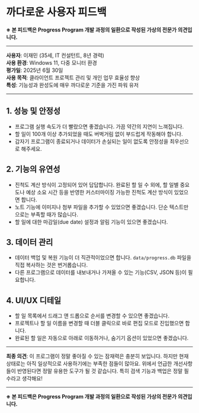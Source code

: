 ﻿# 까다로운 사용자 피드백

**※ 본 피드백은 Progress Program 개발 과정의 일환으로 작성된 가상의 전문가 의견입니다.**

---

**사용자**: 이재민 (35세, IT 컨설턴트, 8년 경력)  
**사용 환경**: Windows 11, 다중 모니터 환경  
**평가일**: 2025년 6월 30일  
**사용 목적**: 클라이언트 프로젝트 관리 및 개인 업무 효율성 향상  
**특성**: 기능성과 완성도에 매우 까다로운 기준을 가진 파워 유저

---

## 1. 성능 및 안정성
- 프로그램 실행 속도가 더 빨랐으면 좋겠습니다. 가끔 약간의 지연이 느껴집니다.
- 할 일이 100개 이상 추가되었을 때도 버벅거림 없이 부드럽게 작동해야 합니다.
- 갑자기 프로그램이 종료되거나 데이터가 손실되는 일이 없도록 안정성을 최우선으로 해주세요.

## 2. 기능의 유연성
- 진척도 계산 방식이 고정되어 있어 답답합니다. 완료된 할 일 수 외에, 할 일별 중요도나 예상 소요 시간 등을 반영한 커스터마이징 가능한 진척도 계산 방식이 있었으면 합니다.
- 노트 기능에 이미지나 첨부 파일을 추가할 수 있었으면 좋겠습니다. 단순 텍스트만으로는 부족할 때가 많습니다.
- 할 일에 대한 마감일(due date) 설정과 알림 기능이 있으면 좋겠습니다.

## 3. 데이터 관리
- 데이터 백업 및 복원 기능이 더 직관적이었으면 합니다. `data/progress.db` 파일을 직접 복사하는 것은 번거롭습니다.
- 다른 프로그램으로 데이터를 내보내거나 가져올 수 있는 기능(CSV, JSON 등)이 필요합니다.

## 4. UI/UX 디테일
- 할 일 목록에서 드래그 앤 드롭으로 순서를 변경할 수 있으면 좋겠습니다.
- 프로젝트나 할 일 이름을 변경할 때 더블 클릭으로 바로 편집 모드로 진입했으면 합니다.
- 완료된 할 일은 자동으로 아래로 이동하거나, 숨기기 옵션이 있었으면 좋겠습니다.

---

**최종 의견**: 이 프로그램이 정말 좋아질 수 있는 잠재력은 충분히 보입니다. 하지만 현재 상태로는 아직 일상적으로 사용하기에는 부족한 점들이 많아요. 위에서 언급한 개선사항들이 반영된다면 정말 유용한 도구가 될 것 같습니다. 특히 검색 기능과 백업은 정말 필수라고 생각해요!

---

**※ 본 피드백은 Progress Program 개발 과정의 일환으로 작성된 가상의 전문가 의견입니다.**
